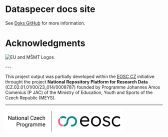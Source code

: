 # Dataspecer docs site

See [Doks GitHub](https://github.com/h-enk/doks-child-theme) for more information.

# Acknowledgments

<p align="left"> <img src="assets/images/eu-mšmt.webp" alt="EU and MŠMT Logos" height="80"> </p>
---

This project output was partially developed within the [EOSC CZ](https://www.eosc.cz/projekty/narodni-podpora-pro-eosc) initiative throught the project **National Repository Platform for Research Data** (CZ.02.01.01/00/23_014/0008787) founded by Programme Johannes Amos Comenius (P JAC) of the Ministry of Education, Youth and Sports of the Czech Republic (MEYS).

---
<p align="left"> <img src="assets/images/eosc-cz.webp" alt="EOSC CZ Logo" height="75"> </p>
